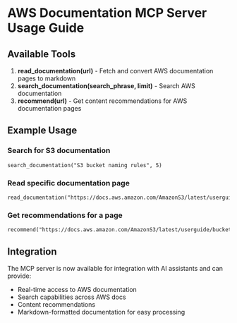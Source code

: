 # AWS Documentation MCP Server Usage Guide

## Available Tools

1. **read_documentation(url)** - Fetch and convert AWS documentation pages to markdown
2. **search_documentation(search_phrase, limit)** - Search AWS documentation 
3. **recommend(url)** - Get content recommendations for AWS documentation pages

## Example Usage

### Search for S3 documentation
```
search_documentation("S3 bucket naming rules", 5)
```

### Read specific documentation page
```
read_documentation("https://docs.aws.amazon.com/AmazonS3/latest/userguide/bucketnamingrules.html")
```

### Get recommendations for a page
```
recommend("https://docs.aws.amazon.com/AmazonS3/latest/userguide/bucketnamingrules.html")
```

## Integration

The MCP server is now available for integration with AI assistants and can provide:
- Real-time access to AWS documentation
- Search capabilities across AWS docs
- Content recommendations
- Markdown-formatted documentation for easy processing
